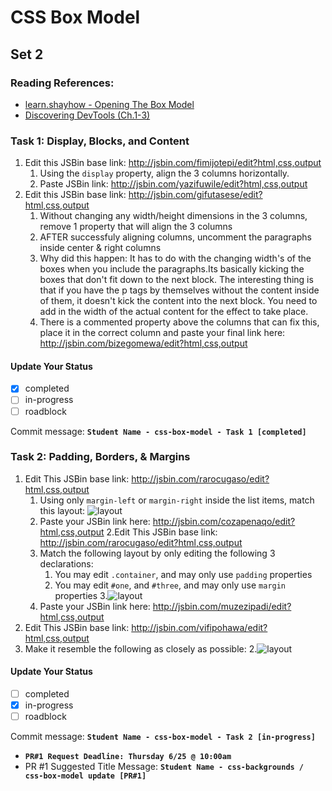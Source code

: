 # CSS Box Model

## Set 2

### Reading References:

- [learn.shayhow - Opening The Box Model](http://learn.shayhowe.com/html-css/opening-the-box-model)
- [Discovering DevTools (Ch.1-3)](http://discover-devtools.codeschool.com/)

### Task 1: Display, Blocks, and Content

1. Edit this JSBin base link: <http://jsbin.com/fimijotepi/edit?html,css,output>
    1. Using the `display` property, align the 3 columns horizontally.
   2. Paste JSBin link: <http://jsbin.com/yazifuwile/edit?html,css,output>
2. Edit this JSBin base link: <http://jsbin.com/gifutasese/edit?html,css,output>
   1. Without changing any width/height dimensions in the 3 columns, remove 1 property that will align the 3 columns
   2. AFTER successfuly aligning columns, uncomment the paragraphs inside center & right columns
   3. Why did this happen: It has to do with the changing width's of the boxes when you include the paragraphs.Its basically kicking the boxes that don't fit down to the next block. The interesting thing is that if you have the p tags by themselves without the content inside of them, it doesn't kick the content into the next block. You need to add in the width of the actual content for the effect to take place.
   4. There is a commented property above the columns that can fix this, place it in the correct column and paste your final link here: <http://jsbin.com/bizegomewa/edit?html,css,output>

#### Update Your Status
- [X] completed
- [ ] in-progress
- [ ] roadblock

Commit message: __`Student Name - css-box-model - Task 1 [completed]`__

### Task 2: Padding, Borders, & Margins

1. Edit This JSBin base link: <http://jsbin.com/rarocugaso/edit?html,css,output>
   1. Using only `margin-left` or `margin-right` inside the list items, match this layout: ![layout](https://cloud.githubusercontent.com/assets/6971908/8344341/2e4516f8-1a95-11e5-890d-3fe86ba7f6e2.png)
   2. Paste your JSBin link here: <http://jsbin.com/cozapenaqo/edit?html,css,output>
2.Edit This JSBin base link: <http://jsbin.com/rarocugaso/edit?html,css,output>
   1. Match the following layout by only editing the following 3 declarations:
      1. You may edit `.container`, and may only use `padding` properties
      2. You may edit `#one`, and `#three`, and may only use `margin` properties
      3.![layout](https://cloud.githubusercontent.com/assets/6971908/8344473/1b636db2-1a97-11e5-91bb-b4c7e4850041.png)
   2. Paste your JSBin link here: <http://jsbin.com/muzezipadi/edit?html,css,output>
3. Edit This JSBin base link: <http://jsbin.com/vifipohawa/edit?html,css,output>
  1. Make it resemble the following as closely as possible:
  2.![layout](https://cloud.githubusercontent.com/assets/6971908/8344680/9f439fba-1a99-11e5-8f10-8664f02cc07a.png)

#### Update Your Status
- [ ] completed
- [X] in-progress
- [ ] roadblock

Commit message: __`Student Name - css-box-model - Task 2 [in-progress]`__

- __`PR#1 Request Deadline: Thursday 6/25 @ 10:00am`__
- PR #1 Suggested Title Message: __`Student Name - css-backgrounds / css-box-model update [PR#1]`__
